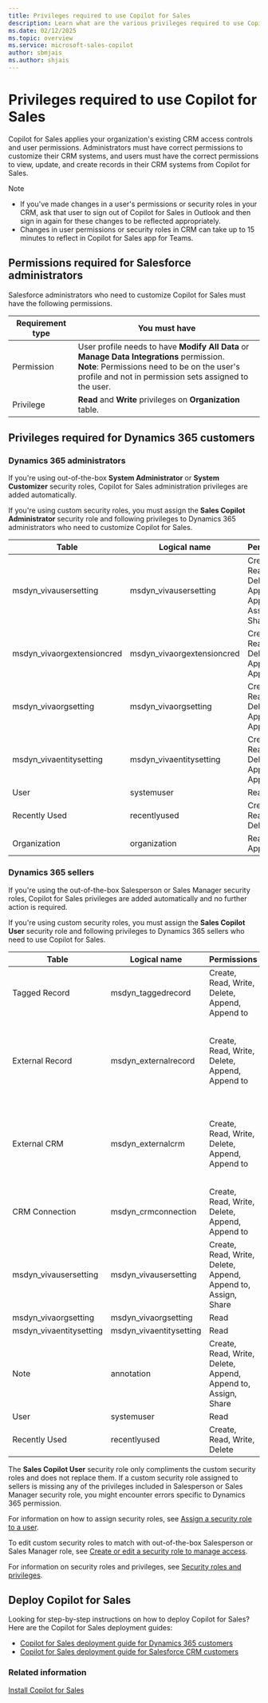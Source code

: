 ```yaml
---
title: Privileges required to use Copilot for Sales
description: Learn what are the various privileges required to use Copilot for Sales
ms.date: 02/12/2025
ms.topic: overview
ms.service: microsoft-sales-copilot
author: sbmjais
ms.author: shjais
---
```


# Privileges required to use Copilot for Sales

Copilot for Sales applies your organization's existing CRM access controls and user permissions. Administrators must have correct permissions to customize their CRM systems, and users must have the correct permissions to view, update, and create records in their CRM systems from Copilot for Sales.

> [!NOTE]
> - If you've made changes in a user's permissions or security roles in your CRM, ask that user to sign out of Copilot for Sales in Outlook and then sign in again for these changes to be reflected appropriately. 
> - Changes in user permissions or security roles in CRM can take up to 15 minutes to reflect in Copilot for Sales app for Teams.

## Permissions required for Salesforce administrators

Salesforce administrators who need to customize Copilot for Sales must have the following permissions.

|Requirement type  |You must have  |
|---------|---------|
| Permission | User profile needs to have **Modify All Data** or **Manage Data Integrations** permission.<br>**Note**: Permissions need to be on the user's profile and not in permission sets assigned to the user.|
| Privilege | **Read** and **Write** privileges on **Organization** table. |

## Privileges required for Dynamics 365 customers

### Dynamics 365 administrators

If you're using out-of-the-box **System Administrator** or **System Customizer** security roles, Copilot for Sales administration privileges are added automatically.

If you're using custom security roles, you must assign the **Sales Copilot Administrator** security role and following privileges to Dynamics 365 administrators who need to customize Copilot for Sales.  

|Table| Logical name                        | Permissions                                           | Level       |
|-----|-----------------------------|-------------------------------------------------------|-------------|
| msdyn_vivausersetting | msdyn_vivausersetting       | Create, Read, Write, Delete, Append, Append to, Assign, Share | Organization |
| msdyn_vivaorgextensioncred | msdyn_vivaorgextensioncred  | Create, Read, Write, Delete, Append, Append to        | Organization |
| msdyn_vivaorgsetting  | msdyn_vivaorgsetting        | Create, Read, Write, Delete, Append, Append to        | Organization |
| msdyn_vivaentitysetting  | msdyn_vivaentitysetting     | Create, Read, Write, Delete, Append, Append to        | Organization |
|User | systemuser                  | Read                                                  | Organization |
| Recently Used | recentlyused                | Create, Read, Write, Delete                           | User        |
|Organization | organization                | Read, Write, Append to                                | Global      |

### Dynamics 365 sellers

If you're using the out-of-the-box Salesperson or Sales Manager security roles, Copilot for Sales privileges are added automatically and no further action is required.

If you're using custom security roles, you must assign the **Sales Copilot User** security role and following privileges to Dynamics 365 sellers who need to use Copilot for Sales.

| Table               | Logical name                        | Permissions                                           | Level                          |
|---------------------|-----------------------------|-------------------------------------------------------|--------------------------------|
| Tagged Record       | msdyn_taggedrecord          | Create, Read, Write, Delete, Append, Append to        | User                           |
| External Record     | msdyn_externalrecord        | Create, Read, Write, Delete, Append, Append to        | Read - Organization<br>Create, Write, Delete, Append, Append to - User |
| External CRM        | msdyn_externalcrm           | Create, Read, Write, Delete, Append, Append to        | Read, Append to - Organization<br>Create, Write, Delete, Append - User |
| CRM Connection      | msdyn_crmconnection         | Create, Read, Write, Delete, Append, Append to        | User                           |
| msdyn_vivausersetting| msdyn_vivausersetting       | Create, Read, Write, Delete, Append, Append to, Assign, Share | User                           |
| msdyn_vivaorgsetting| msdyn_vivaorgsetting        | Read                                                  | Organization                   |
| msdyn_vivaentitysetting| msdyn_vivaentitysetting   | Read                                                  | Organization                   |
| Note                | annotation                  | Create, Read, Write, Delete, Append, Append to, Assign, Share | User                           |
| User                | systemuser                  | Read                                                  | Organization                   |
| Recently Used       | recentlyused                | Create, Read, Write, Delete                           | User                           |


The **Sales Copilot User** security role only compliments the custom security roles and does not replace them. If a custom security role assigned to sellers is missing any of the privileges included in Salesperson or Sales Manager security role, you might encounter errors specific to Dynamics 365 permission.

For information on how to assign security roles, see [Assign a security role to a user](/power-platform/admin/assign-security-roles).
  
To edit custom security roles to match with out-of-the-box Salesperson or Sales Manager role, see [Create or edit a security role to manage access](/power-platform/admin/create-edit-security-role). 

For information on security roles and privileges, see [Security roles and privileges](/power-platform/admin/security-roles-privileges).

## Deploy Copilot for Sales

Looking for step-by-step instructions on how to deploy Copilot for Sales? Here are the Copilot for Sales deployment guides:

- [Copilot for Sales deployment guide for Dynamics 365 customers](deploy-viva-sales-d365.md)
- [Copilot for Sales deployment guide for Salesforce CRM customers](deploy-viva-sales-sf.md)

### Related information

[Install Copilot for Sales](install-viva-sales.md)